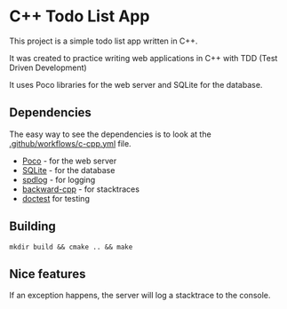 # C++ Todo List App

This project is a simple todo list app written in C++.

It was created to practice writing web applications in C++ with TDD (Test Driven Development)

It uses Poco libraries for the web server and SQLite for the database.

## Dependencies

The easy way to see the dependencies is to look at the [.github/workflows/c-cpp.yml]() file.

- [Poco](https://pocoproject.org/) - for the web server
- [SQLite](https://www.sqlite.org/index.html) - for the database
- [spdlog](https://github.com/gabime/spdlog/) - for logging
- [backward-cpp](https://github.com/bombela/backward-cpp) - for stacktraces
- [doctest](https://github.com/doctest/doctest/) for testing

## Building

    mkdir build && cmake .. && make

## Nice features

If an exception happens, the server will log a stacktrace to the console.
